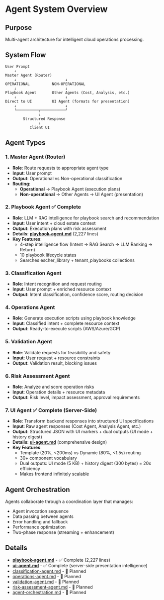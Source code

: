 # Agent System Overview

## Purpose
Multi-agent architecture for intelligent cloud operations processing.

## System Flow

```
User Prompt
    ↓
Master Agent (Router)
    ↓                      ↓
OPERATIONAL          NON-OPERATIONAL
    ↓                      ↓
Playbook Agent       Other Agents (Cost, Analysis, etc.)
    ↓                      ↓
Direct to UI         UI Agent (formats for presentation)
    ↓                      ↓
    └──────────┬───────────┘
               ↓
        Structured Response
               ↓
           Client UI
```

## Agent Types

### 1. Master Agent (Router)
- **Role**: Route requests to appropriate agent type
- **Input**: User prompt
- **Output**: Operational vs Non-operational classification
- **Routing**:
  - **Operational** → Playbook Agent (execution plans)
  - **Non-operational** → Other Agents → UI Agent (presentation)

### 2. Playbook Agent ✅ Complete
- **Role**: LLM + RAG intelligence for playbook search and recommendation
- **Input**: User intent + cloud estate context
- **Output**: Execution plans with risk assessment
- **Details**: **[playbook-agent.md](playbook-agent.md)** (2,227 lines)
- **Key Features**:
  - 4-step intelligence flow (Intent → RAG Search → LLM Ranking → Return)
  - 10 playbook lifecycle states
  - Searches escher_library + tenant_playbooks collections

### 3. Classification Agent
- **Role**: Intent recognition and request routing
- **Input**: User prompt + enriched resource context
- **Output**: Intent classification, confidence score, routing decision

### 4. Operations Agent
- **Role**: Generate execution scripts using playbook knowledge
- **Input**: Classified intent + complete resource context
- **Output**: Ready-to-execute scripts (AWS/Azure/GCP)

### 5. Validation Agent
- **Role**: Validate requests for feasibility and safety
- **Input**: User request + resource constraints
- **Output**: Validation result, blocking issues

### 6. Risk Assessment Agent
- **Role**: Analyze and score operation risks
- **Input**: Operation details + resource metadata
- **Output**: Risk level, impact assessment, approval requirements

### 7. UI Agent ✅ Complete (Server-Side)
- **Role**: Transform backend responses into structured UI specifications
- **Input**: Raw agent responses (Cost Agent, Analysis Agent, etc.)
- **Output**: Structured JSON with UI markers + dual outputs (UI mode + history digest)
- **Details**: **[ui-agent.md](ui-agent.md)** (comprehensive design)
- **Key Features**:
  - Template (20%, <200ms) vs Dynamic (80%, <1.5s) routing
  - 30+ component vocabulary
  - Dual outputs: UI mode (5 KB) + history digest (300 bytes) = 20x efficiency
  - Makes frontend infinitely scalable

## Agent Orchestration
Agents collaborate through a coordination layer that manages:
- Agent invocation sequence
- Data passing between agents
- Error handling and fallback
- Performance optimization
- Two-phase response (streaming + enhancement)

## Details
- **[playbook-agent.md](playbook-agent.md)** - ✅ Complete (2,227 lines)
- **[ui-agent.md](ui-agent.md)** - ✅ Complete (server-side presentation intelligence)
- [classification-agent.md](classification-agent.md) - 🔄 Planned
- [operations-agent.md](operations-agent.md) - 🔄 Planned
- [validation-agent.md](validation-agent.md) - 🔄 Planned
- [risk-assessment-agent.md](risk-assessment-agent.md) - 🔄 Planned
- [agent-orchestration.md](agent-orchestration.md) - 🔄 Planned